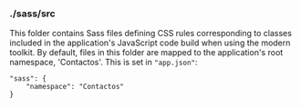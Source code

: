 ### ./sass/src

This folder contains Sass files defining CSS rules corresponding to classes
included in the application's JavaScript code build when using the modern toolkit.
By default, files in this folder are mapped to the application's root namespace, 'Contactos'.
This is set in `"app.json"`:

    "sass": {
        "namespace": "Contactos"
    }